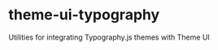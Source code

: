 
# theme-ui-typography

Utilities for integrating Typography.js themes with Theme UI

<!--

Notes

Inputs:
- typography.js options/themes
- base theme-ui object

Output:
- theme-ui object
- theme.styles object

API:

typography.toStyles(typographyTheme)
typography.toTheme(typographyTheme)

typography.toThemeStyles(themeUITheme)
  (theme-ui theme to typography.js-like theme.styles object)

-->
